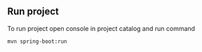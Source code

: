 ## Run project

To run project open console in project catalog and run command

```code
mvn spring-boot:run
```
